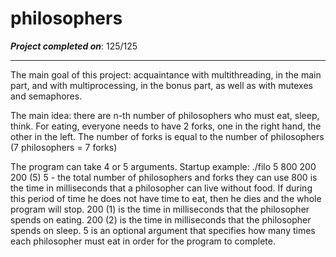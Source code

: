 # philosophers

***Project completed on***: 125/125
***
The main goal of this project:
acquaintance with multithreading, in the main part,
and with multiprocessing, in the bonus part, as well as with mutexes and semaphores.

The main idea: there are n-th number of philosophers who must eat, sleep, think. For eating, everyone needs to have 2 forks, one in the right hand, the other in the left. The number of forks is equal to the number of philosophers (7 philosophers = 7 forks)

The program can take 4 or 5 arguments.
Startup example: ./filo 5 800 200 200 (5)
5 - the total number of philosophers and forks they can use
800 is the time in milliseconds that a philosopher can live without food. If during this period of time he does not have time to eat, then he dies and the whole program will stop.
200 (1) is the time in milliseconds that the philosopher spends on eating.
200 (2) is the time in milliseconds that the philosopher spends on sleep.
5 is an optional argument that specifies how many times each philosopher must eat in order for the program to complete.
